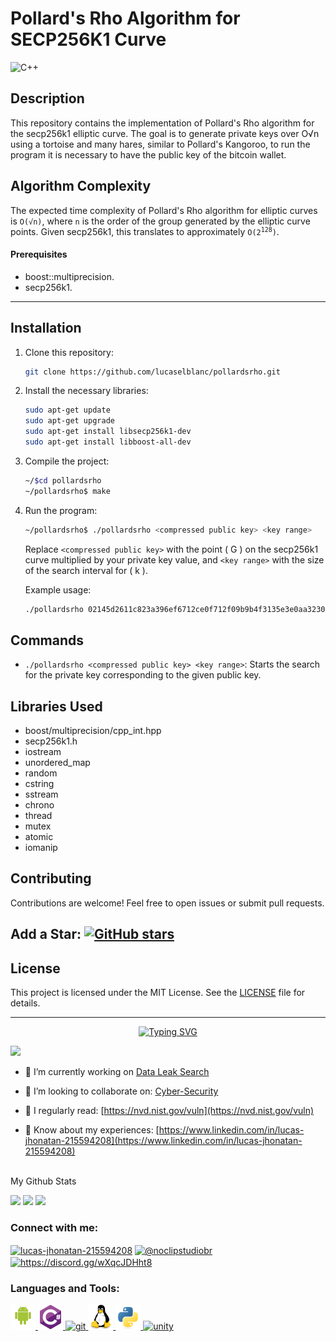 # Pollard's Rho Algorithm for SECP256K1 Curve

![C++](https://img.shields.io/badge/language-C++-blue)

## Description

This repository contains the implementation of Pollard's Rho algorithm for the secp256k1 elliptic curve. The goal is to generate private keys over O√n using a tortoise and many hares, similar to Pollard's Kangoroo, to run the program it is necessary to have the public key of the bitcoin wallet.

## Algorithm Complexity

The expected time complexity of Pollard's Rho algorithm for elliptic curves is <code>O(&#8730;n)</code>, where <code>n</code> is the order of the group generated by the elliptic curve points. Given secp256k1, this translates to approximately <code>O(2<sup>128</sup>)</code>.

#### Prerequisites

- boost::multiprecision.
- secp256k1.

---

## Installation

1. Clone this repository:
    ```bash
    git clone https://github.com/lucaselblanc/pollardsrho.git
    ```

2. Install the necessary libraries:
    ```bash
    sudo apt-get update
    sudo apt-get upgrade
    sudo apt-get install libsecp256k1-dev
    sudo apt-get install libboost-all-dev
    ```

3. Compile the project:
    ```bash
    ~/$cd pollardsrho
    ~/pollardsrho$ make
    ```

4. Run the program:
    ```bash
    ~/pollardsrho$ ./pollardsrho <compressed public key> <key range>
    ```

    Replace `<compressed public key>` with the point \( G \) on the secp256k1 curve multiplied by your private key value, and `<key range>` with the size of the search interval for \( k \).

    Example usage:
    ```bash
    ./pollardsrho 02145d2611c823a396ef6712ce0f712f09b9b4f3135e3e0aa3230fb9b6d08d1e16 135
    ```

## Commands

- `./pollardsrho <compressed public key> <key range>`: Starts the search for the private key corresponding to the given public key.

## Libraries Used

- boost/multiprecision/cpp_int.hpp
- secp256k1.h
- iostream
- unordered_map
- random
- cstring
- sstream
- chrono
- thread
- mutex
- atomic
- iomanip

## Contributing

Contributions are welcome! Feel free to open issues or submit pull requests.

## Add a Star: <a href="https://github.com/singIebit/pollardsrho/stargazers"><img src="https://img.shields.io/github/stars/singIebit/pollardsrho?style=flat-square" alt="GitHub stars" style="vertical-align: bottom; width: 65px; height: auto;"></a>

## License

This project is licensed under the MIT License. See the [LICENSE](LICENSE) file for details.

---

<p align="center">
  <a href="https://github.com/singIebit">
    <img src="https://readme-typing-svg.demolab.com?font=Georgia&size=18&duration=2000&pause=100&multiline=true&width=500&height=80&lines=No+Clip+Studio;Programmer+%7C+Student+%7C+Cyber+Security;+%7C+Android+%7C+Apps" alt="Typing SVG" />
  </a>
</p>

<a href="https://github.com/singIebit">
    <img src="https://github-stats-alpha.vercel.app/api?username=singIebit&cc=22272e&tc=37BCF6&ic=fff&bc=0000">
</a>

- 🔭 I’m currently working on [Data Leak Search](https://play.google.com/store/apps/details?id=com.NoClipStudio.DataBaseSearch)

- 🚀 I’m looking to collaborate on: [Cyber-Security](https://play.google.com/store/apps/details?id=com.hashsuite.droid)

- 📝 I regularly read: [https://nvd.nist.gov/vuln](https://nvd.nist.gov/vuln)

- 📄 Know about my experiences: [https://www.linkedin.com/in/lucas-jhonatan-215594208](https://www.linkedin.com/in/lucas-jhonatan-215594208)

<br>
My Github Stats

![](http://github-profile-summary-cards.vercel.app/api/cards/profile-details?username=singIebit&theme=dracula) 
![](http://github-profile-summary-cards.vercel.app/api/cards/repos-per-language?username=singIebit&theme=dracula) 
![](http://github-profile-summary-cards.vercel.app/api/cards/most-commit-language?username=singIebit&theme=dracula)

<h3 align="left">Connect with me:</h3>
<p align="left">
<a href="https://linkedin.com/in/lucas-jhonatan-215594208" target="blank"><img align="center" src="https://raw.githubusercontent.com/rahuldkjain/github-profile-readme-generator/master/src/images/icons/Social/linked-in-alt.svg" alt="lucas-jhonatan-215594208" height="30" width="40" /></a>
<a href="https://www.youtube.com/@noclipstudiobr" target="blank"><img align="center" src="https://raw.githubusercontent.com/rahuldkjain/github-profile-readme-generator/master/src/images/icons/Social/youtube.svg" alt="@noclipstudiobr" height="30" width="40" /></a>
<a href="https://discord.gg/https://discord.gg/wXqcJDHht8" target="blank"><img align="center" src="https://raw.githubusercontent.com/rahuldkjain/github-profile-readme-generator/master/src/images/icons/Social/discord.svg" alt="https://discord.gg/wXqcJDHht8" height="30" width="40" /></a>
</p>

<h3 align="left">Languages and Tools:</h3>
<p align="left"> <a href="https://developer.android.com" target="_blank" rel="noreferrer"> <img src="https://raw.githubusercontent.com/devicons/devicon/master/icons/android/android-original-wordmark.svg" alt="android" width="40" height="40"/> </a> <a href="https://www.w3schools.com/cs/" target="_blank" rel="noreferrer"> <img src="https://raw.githubusercontent.com/devicons/devicon/master/icons/csharp/csharp-original.svg" alt="csharp" width="40" height="40"/> </a> <a href="https://git-scm.com/" target="_blank" rel="noreferrer"> <img src="https://www.vectorlogo.zone/logos/git-scm/git-scm-icon.svg" alt="git" width="40" height="40"/> </a> <a href="https://www.linux.org/" target="_blank" rel="noreferrer"> <img src="https://raw.githubusercontent.com/devicons/devicon/master/icons/linux/linux-original.svg" alt="linux" width="40" height="40"/> </a> <a href="https://www.python.org" target="_blank" rel="noreferrer"> <img src="https://raw.githubusercontent.com/devicons/devicon/master/icons/python/python-original.svg" alt="python" width="40" height="40"/> </a> <a href="https://unity.com/" target="_blank" rel="noreferrer"> <img src="https://www.vectorlogo.zone/logos/unity3d/unity3d-icon.svg" alt="unity" width="40" height="40"/> </a> </p>
